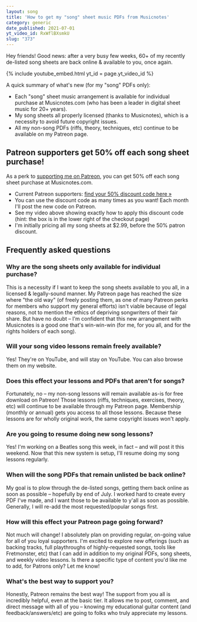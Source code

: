 ```yaml
---
layout: song
title: 'How to get my "song" sheet music PDFs from Musicnotes'
category: generic
date_published: 2021-07-01
yt_video_id: RxWflBXsmkU
slug: "373"
---
```


<!-- patreon_lesson_available: true
patreon_lesson_url: https://www.patreon.com/posts/32888140 -->

Hey friends! Good news: after a very busy few weeks, 60+ of my recently de-listed song sheets are back online & available to you, once again.

{% include youtube_embed.html yt_id = page.yt_video_id %}

A quick summary of what's new (for my "song" PDFs only):

- Each "song" sheet music arrangement is available for individual purchase at Musicnotes.com (who has been a leader in digital sheet music for 20+ years).
- My song sheets all properly licensed (thanks to Musicnotes), which is a necessity to avoid future copyright issues.
- All my non-song PDFs (riffs, theory, techniques, etc) continue to be available on my Patreon page.

## Patreon supporters get 50% off each song sheet purchase!

As a perk to [supporting me on Patreon](https://patreon.com/songnotes), you can get 50% off each song sheet purchase at Musicnotes.com.

- Current Patreon supporters: [find your 50% discount code here »](https://www.patreon.com/posts/53165689)
- You can use the discount code as many times as you want! Each month I'll post the new code on Patreon.
- See my video above showing exactly how to apply this discount code (hint: the box is in the lower right of the checkout page)
- I'm initially pricing all my song sheets at $2.99, before the 50% patron discount.

## Frequently asked questions

### Why are the song sheets only available for individual purchase?

This is a necessity if I want to keep the song sheets available to you all, in a licensed & legally-sound manner. My Patreon page has reached the size where "the old way" (of freely posting them, as one of many Patreon perks for members who support my general efforts) isn't viable because of legal reasons, not to mention the ethics of depriving songwriters of their fair share. But have no doubt – I'm confident that this new arrangement with Musicnotes is a good one that's win-win-win (for me, for you all, and for the rights holders of each song).

### Will your song video lessons remain freely available?

Yes! They're on YouTube, and will stay on YouTube. You can also browse them on my website.

### Does this effect your lessons and PDFs that aren't for songs?

Fortunately, no – my non-song lessons will remain available as-is for free download on Patreon! Those lessons (riffs, techniques, exercises, theory, etc) will continue to be available through my Patreon page. Membership (monthly or annual) gets you access to all those lessons. Because these lessons are for wholly original work, the same copyright issues won't apply.

### Are you going to resume doing new song lessons?

Yes! I'm working on a Beatles song this week, in fact – and will post it this weekend. Now that this new system is setup, I'll resume doing my song lessons regularly.

### When will the song PDFs that remain unlisted be back online?

My goal is to plow through the de-listed songs, getting them back online as soon as possible – hopefully by end of July. I worked hard to create every PDF I've made, and I want those to be available to y'all as soon as possible. Generally, I will re-add the most requested/popular songs first.

### How will this effect your Patreon page going forward?

Not much will change! I absolutely plan on providing regular, on-going value for all of you loyal supporters. I'm excited to explore new offerings (such as backing tracks, full playthroughs of highly-requested songs, tools like Fretmonster, etc) that I can add in addition to my original PDFs, song sheets, and weekly video lessons. Is there a specific type of content you'd like me to add, for Patrons only? Let me know!

### What's the best way to support you?

Honestly, Patreon remains the best way! The support from you all is incredibly helpful, even at the basic tier. It allows me to post, comment, and direct message with all of you – knowing my educational guitar content (and feedback/answers/etc) are going to folks who truly appreciate my lessons.
